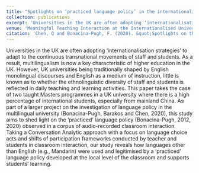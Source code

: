 ```yaml
---
title: "Spotlights on ‘practiced language policy’ in the internationalised university (book chapter) <i>(forthcoming)</i>"
collection: publications
excerpt: 'Universities in the UK are often adopting ‘internationalisation strategies’ to adapt to the continuous transnational movements of staff and students. As a result, multilingualism is now a key characteristic of higher education in the UK. However, UK universities being traditionally shaped by English monolingual discourses and English as a medium of instruction, little is known as to whether the ethnolinguistic diversity of staff and students is reflected in daily teaching and learning activities. This paper takes the case of two taught Masters programmes in a UK university where there is a high percentage of international students, especially from mainland China. As part of a larger project on the investigation of language policy in the multilingual university (Bonacina-Pugh, Barakos and Chen, 2020), this study aims to shed light on the ‘practiced’ language policy (Bonacina-Pugh, 2012, 2020) observed in a corpus of audio-recorded classroom interaction. Taking a Conversation Analytic approach with a focus on language choice acts and shifts of participation frameworks conducted by teacher and students in classroom interaction, our study reveals how languages other than English (e.g., Mandarin) were used and legitimised by a ‘practiced’ language policy developed at the local level of the classroom and supports students’ learning.'
venue: 'Meaningful Teaching Interaction at the Internationalised University: From Research to Impact'
citation: 'Chen, Q and Bonacina-Pugh, F. (2020). &quot;Spotlights on the ’practiced language policy’ in the international university. &quot; in Dippold, D. and Heron, M. (eds) in <i> Meaningful Teaching Interaction at the Internationalised University: From Research to Impact.</i> Routledge. <i>(forthcoming)</i>'
---
```

Universities in the UK are often adopting ‘internationalisation strategies’ to adapt to the continuous transnational movements of staff and students. As a result, multilingualism is now a key characteristic of higher education in the UK. However, UK universities being traditionally shaped by English monolingual discourses and English as a medium of instruction, little is known as to whether the ethnolinguistic diversity of staff and students is reflected in daily teaching and learning activities. This paper takes the case of two taught Masters programmes in a UK university where there is a high percentage of international students, especially from mainland China. As part of a larger project on the investigation of language policy in the multilingual university (Bonacina-Pugh, Barakos and Chen, 2020), this study aims to shed light on the ‘practiced’ language policy (Bonacina-Pugh, 2012, 2020) observed in a corpus of audio-recorded classroom interaction. Taking a Conversation Analytic approach with a focus on language choice acts and shifts of participation frameworks conducted by teacher and students in classroom interaction, our study reveals how languages other than English (e.g., Mandarin) were used and legitimised by a ‘practiced’ language policy developed at the local level of the classroom and supports students’ learning.
